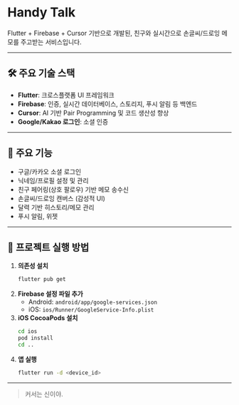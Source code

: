 # Handy Talk

Flutter + Firebase + Cursor 기반으로 개발된, 친구와 실시간으로 손글씨/드로잉 메모를 주고받는 서비스입니다.

---

## 🛠️ 주요 기술 스택
- **Flutter**: 크로스플랫폼 UI 프레임워크
- **Firebase**: 인증, 실시간 데이터베이스, 스토리지, 푸시 알림 등 백엔드
- **Cursor**: AI 기반 Pair Programming 및 코드 생산성 향상
- **Google/Kakao 로그인**: 소셜 인증

---

## 📱 주요 기능
- 구글/카카오 소셜 로그인
- 닉네임/프로필 설정 및 관리
- 친구 페어링(상호 팔로우) 기반 메모 송수신
- 손글씨/드로잉 캔버스 (감성적 UI)
- 달력 기반 히스토리/메모 관리
- 푸시 알림, 위젯

---

## 🚀 프로젝트 실행 방법

1. **의존성 설치**
   ```sh
   flutter pub get
   ```
2. **Firebase 설정 파일 추가**
   - Android: `android/app/google-services.json`
   - iOS: `ios/Runner/GoogleService-Info.plist`
3. **iOS CocoaPods 설치**
   ```sh
   cd ios
   pod install
   cd ..
   ```
4. **앱 실행**
   ```sh
   flutter run -d <device_id>
   ```

---

> 커서는 신이야.
